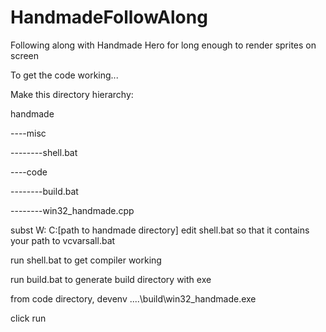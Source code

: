 # HandmadeFollowAlong
Following along with Handmade Hero for long enough to render sprites on screen

To get the code working...

Make this directory hierarchy:

handmade

----misc

--------shell.bat

----code

--------build.bat

--------win32_handmade.cpp

subst W: C:[path to handmade directory]
edit shell.bat so that it contains your path to vcvarsall.bat

run shell.bat to get compiler working

run build.bat to generate build directory with exe

from code directory,
devenv ..\..\build\win32_handmade.exe

click run
